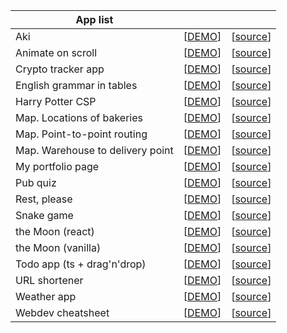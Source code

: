 |  App list |   |   |
|---|---|---|
| Aki| [[DEMO](https://cat-aki.vercel.app/)] |[[source](https://github.com/PopovDS617/aki)] |
| Animate on scroll  | [[DEMO](https://popov-pp1.netlify.app/)] |[[source](https://github.com/PopovDS617/animate-on-scroll-framer)] |
| Crypto tracker app |[[DEMO](https://crypto-trkr.netlify.app/)]| [[source](https://github.com/PopovDS617/crypto-tracker-app)]|
| English grammar in tables | [[DEMO](https://eng-grammar.vercel.app/)] | [[source](https://github.com/PopovDS617/eng-gram)]
| Harry Potter CSP| [[DEMO](https://harry-potter-pp.vercel.app/)]| [[source](https://github.com/PopovDS617/harry-potter)] |
| Map. Locations of bakeries| [[DEMO](https://popov-bakery-locations.netlify.app/)] |[[source](https://github.com/PopovDS617/microservice-interactive-map)] |
| Map. Point-to-point routing | [[DEMO](https://p-t-p-map-routing.vercel.app/)] | [[source](https://github.com/PopovDS617/map-point-to-point-routing)]
| Map. Warehouse to delivery point | [[DEMO](https://map-warehouse-to-delivery-point.vercel.app/)] | [[source](https://github.com/PopovDS617/map-warehouse-to-delivery-point)]|
| My portfolio page| [[DEMO](https://popov.vercel.app/)]|[[source](https://github.com/PopovDS617/portfolio-page)]|
| Pub quiz| [[DEMO](https://quiz-pp.vercel.app/)] |[[source](https://github.com/PopovDS617/pub-quiz-project)] |
| Rest, please| [[DEMO](https://rest-please.vercel.app/)] |[[source](https://github.com/PopovDS617/rest-please)]|
| Snake game| [[DEMO](https://snake-petprj.vercel.app/)] | [[source](https://github.com/PopovDS617/snake-game)] |
| the Moon (react)| [[DEMO](https://moon-pp.netlify.app/)] |[[source](https://github.com/PopovDS617/the-moon)]
| the Moon (vanilla)| [[DEMO](https://moon-pet-prj.netlify.app/)]| [[source](https://github.com/PopovDS617/the-moon-vanilla)] |
|Todo app (ts + drag'n'drop)|  [[DEMO](https://todo-dragndrop-ts.vercel.app/)] | [[source](https://github.com/PopovDS617/todo-dragndrop-ts)]|
|URL shortener|  [[DEMO](https://geturl.vercel.app/)] | [[source](https://github.com/PopovDS617/url-shortener-MERN)]|
|Weather app |[[DEMO](https://popov-forecast.vercel.app/)]| [[source](https://github.com/PopovDS617/microservice-weather-forecast)] |
|Webdev cheatsheet|[[DEMO](11)]| [[source](11)] |











